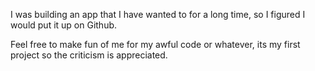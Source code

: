 I was building an app that I have wanted to for a long time, so I figured I would put it up on Github.

Feel free to make fun of me for my awful code or whatever, its my first project so the criticism is appreciated.
